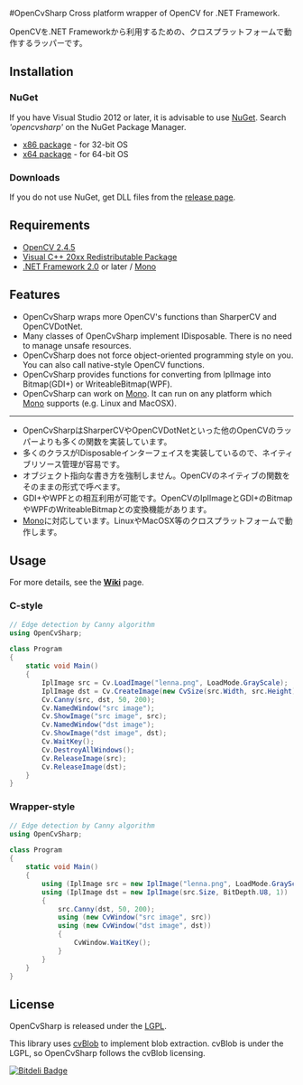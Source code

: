 #OpenCvSharp
Cross platform wrapper of OpenCV for .NET Framework.

OpenCVを.NET Frameworkから利用するための、クロスプラットフォームで動作するラッパーです。

## Installation
### NuGet
If you have Visual Studio 2012 or later, it is advisable to use [NuGet](http://www.nuget.org/). Search *'opencvsharp'* on the NuGet Package Manager.
* [x86 package](https://www.nuget.org/packages/OpenCvSharp-x86/) - for 32-bit OS
* [x64 package](https://www.nuget.org/packages/OpenCvSharp-x64/) - for 64-bit OS

### Downloads
If you do not use NuGet, get DLL files from the [release page](https://github.com/shimat/opencvsharp/releases).

## Requirements
* [OpenCV 2.4.5](http://opencv.org/)
* [Visual C++ 20xx Redistributable Package](http://www.microsoft.com/ja-jp/download/details.aspx?id=30679)
* [.NET Framework 2.0](http://www.microsoft.com/ja-jp/download/details.aspx?id=1639) or later / [Mono](www.mono-project.com/)

## Features
* OpenCvSharp wraps more OpenCV's functions than SharperCV and OpenCVDotNet.
* Many classes of OpenCvSharp implement IDisposable. There is no need to manage unsafe resources. 
* OpenCvSharp does not force object-oriented programming style on you. You can also call native-style OpenCV functions.
* OpenCvSharp provides functions for converting from IplImage into Bitmap(GDI+) or WriteableBitmap(WPF).
* OpenCvSharp can work on [Mono](www.mono-project.com/). It can run on any platform which [Mono](www.mono-project.com/) supports (e.g. Linux and MacOSX). 

-----

* OpenCvSharpはSharperCVやOpenCVDotNetといった他のOpenCVのラッパーよりも多くの関数を実装しています。
* 多くのクラスがIDisposableインターフェイスを実装しているので、ネイティブリソース管理が容易です。
* オブジェクト指向な書き方を強制しません。OpenCVのネイティブの関数をそのままの形式で呼べます。
* GDI+やWPFとの相互利用が可能です。OpenCVのIplImageとGDI+のBitmapやWPFのWriteableBitmapとの変換機能があります。
* [Mono](www.mono-project.com/)に対応しています。LinuxやMacOSX等のクロスプラットフォームで動作します。
    　

## Usage
For more details, see the **[Wiki](https://github.com/shimat/opencvsharp/wiki)** page.
### C-style
```C#
// Edge detection by Canny algorithm
using OpenCvSharp;

class Program 
{
    static void Main() 
    {
        IplImage src = Cv.LoadImage("lenna.png", LoadMode.GrayScale);
        IplImage dst = Cv.CreateImage(new CvSize(src.Width, src.Height), BitDepth.U8, 1);
        Cv.Canny(src, dst, 50, 200);
        Cv.NamedWindow("src image");  
        Cv.ShowImage("src image", src);
        Cv.NamedWindow("dst image");  
        Cv.ShowImage("dst image", dst);
        Cv.WaitKey();
        Cv.DestroyAllWindows();
        Cv.ReleaseImage(src);
        Cv.ReleaseImage(dst);          
    }
}
```

### Wrapper-style

```C#
// Edge detection by Canny algorithm
using OpenCvSharp;

class Program 
{
    static void Main() 
    {
        using (IplImage src = new IplImage("lenna.png", LoadMode.GrayScale))
        using (IplImage dst = new IplImage(src.Size, BitDepth.U8, 1)) 
        {
            src.Canny(dst, 50, 200);
            using (new CvWindow("src image", src)) 
            using (new CvWindow("dst image", dst)) 
            {
                CvWindow.WaitKey();
            }
        }
    }
}
```

## License
OpenCvSharp is released under the [LGPL](https://github.com/shimat/opencvsharp/blob/master/LICENSE.txt).

This library uses [cvBlob](http://code.google.com/p/cvblob/) to implement blob extraction. cvBlob is under the LGPL, so OpenCvSharp follows the cvBlob licensing.


[![Bitdeli Badge](https://d2weczhvl823v0.cloudfront.net/shimat/opencvsharp/trend.png)](https://bitdeli.com/free "Bitdeli Badge")

